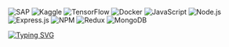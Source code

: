 ![SAP](https://img.shields.io/badge/SAP-%2300BFFF.svg?style=plastic&logo=sap&logoColor=white)
![Kaggle](https://img.shields.io/badge/Kaggle-20BEFF?style=plastic&logo=Kaggle&logoColor=white)
![TensorFlow](https://img.shields.io/badge/TensorFlow-FF6F00?style=plastic&logo=tensorflow&logoColor=white)
![Docker](https://img.shields.io/badge/Docker-2496ED?style=plastic&logo=docker&logoColor=white)
![JavaScript](https://img.shields.io/badge/JavaScript-F7DF1E?style=plastic&logo=javascript&logoColor=black)
![Node.js](https://img.shields.io/badge/Node.js-43853D?style=plastic&logo=node.js&logoColor=white)
![Express.js](https://img.shields.io/badge/express.js-%23404d59.svg?style=plastic&logo=express&logoColor=%2361DAFB)
![NPM](https://img.shields.io/badge/NPM-%23000000.svg?style=plastic&logo=npm&logoColor=white)
![Redux](https://img.shields.io/badge/Redux-764ABC?style=plastic&logo=redux&logoColor=white)
![MongoDB](https://img.shields.io/badge/MongoDB-4EA94B?style=plastic&logo=mongodb&logoColor=white)

<a href="https://git.io/typing-svg">
  <img src="https://readme-typing-svg.herokuapp.com/?lines=wwwroot+hello+world!;hi+there!+i'm+using+github;&center=true&font=Fira+Code&size=22&color=00C1D4&width=600&height=50" alt="Typing SVG" />
</a>


